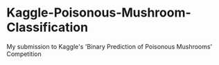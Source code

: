 # Kaggle-Poisonous-Mushroom-Classification
My submission to Kaggle's 'Binary Prediction of Poisonous Mushrooms' Competition
